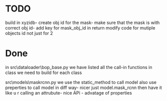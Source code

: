 # TODO

build in xyzidb- create obj id for the mask- make sure that the mask is with correct obj id- add key for mask_obj_id in return
modify code for mutiple objects id not just for 2


# Done

in src\dataloader\bop_base.py 
    we have listed all the call-in functions in class we need to build for each class

src\models\maskrcnn.py
    we use the static_method to call model
    also use preperties to call model in diff way- nicer just model.mask_rcnn then have it like u r calling an attrubute- nice APi - advatage of properties



